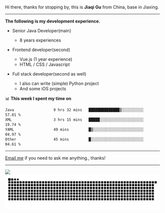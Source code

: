 Hi there, thanks for stopping by, this is **Jiaqi Gu** from China, base in Jiaxing.

---

**The following is my development experience.**

- Senior Java Developer(main)
  - 8 years experiences

- Frontend developer(second)
  - Vue.js (1 year experience)
  - HTML / CSS / Javascript
  
- Full stack developer(second as well)
  - I also can write (simple) Python project
  - And some iOS projects

📊 **This week I spent my time on**
<!--START_SECTION:waka-->

```text
Java                  9 hrs 32 mins   ██████████████▒░░░░░░░░░░   57.81 %
XML                   3 hrs 15 mins   █████░░░░░░░░░░░░░░░░░░░░   19.74 %
YAML                  49 mins         █▒░░░░░░░░░░░░░░░░░░░░░░░   04.97 %
Other                 45 mins         █░░░░░░░░░░░░░░░░░░░░░░░░   04.61 %
```

<!--END_SECTION:waka-->

---

[Email me](mailto:htk2klwgr@mozmail.com?subject=Hiring_from_GitHub) if you need to ask me anything., thanks!

---

![]( https://visitor-badge.glitch.me/badge?page_id=githubgujiaqi)
![]( https://github.com/droid-Q/droid-Q/raw/output/github-contribution-grid-snake.svg#gh-dark-mode-only)
